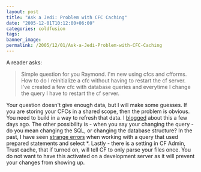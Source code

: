 ```yaml
---
layout: post
title: "Ask a Jedi: Problem with CFC Caching"
date: "2005-12-01T10:12:00+06:00"
categories: coldfusion 
tags: 
banner_image: 
permalink: /2005/12/01/Ask-a-Jedi-Problem-with-CFC-Caching
---
```


A reader asks:

<blockquote>
Simple question for you Raymond. I'm new using cfcs and cfforms. How to do I reinitialize a cfc without having to restart the cf server. I've created a few cfc with database queries and everytime I change the query I have to restart the cf server.
</blockquote>

Your question doesn't give enough data, but I will make some guesses. If you are storing your CFCs in a shared scope, then the problem is obvious. You need to build in a way to refresh that data. I <a href="http://ray.camdenfamily.com/index.cfm/2005/11/28/Ask-a-Jedi-Refreshing-Application-Variables">blogged</a> about this a few days ago. The other possibility is - when you say your changing the query - do you mean changing the SQL, or changing the database structure? In the past, I have seen <a href="http://ray.camdenfamily.com/index.cfm?mode=entry&entry=3CE1E9A7-C54A-6BD7-28FDC5E5009DB1E4">strange errors</a> when working with a query that used prepared statements and select *. Lastly - there is a setting in CF Admin, Trust cache, that if turned on, will tell CF to only parse your files once. You do not want to have this activated on a development server as it will prevent your changes from showing up.